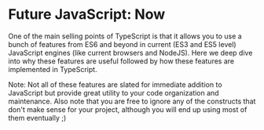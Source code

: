 # Future JavaScript: Now
One of the main selling points of TypeScript is that it allows you to use a bunch of features from ES6 and beyond in current (ES3 and ES5 level) JavaScript engines (like current browsers and NodeJS). Here we deep dive into why these features are useful followed by how these features are implemented in TypeScript. 

Note: Not all of these features are slated for immediate addition to JavaScript but provide great utility to your code organization and maintenance. Also note that you are free to ignore any of the constructs that don't make sense for your project, although you will end up using most of them eventually ;)



